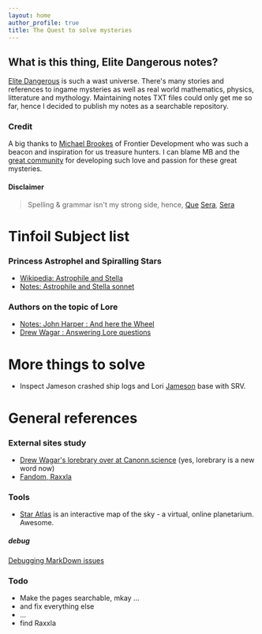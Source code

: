 ```yaml
---
layout: home
author_profile: true
title: The Quest to solve mysteries
---
```


## What is this thing, Elite Dangerous notes?
[Elite Dangerous](https://forums.frontier.co.uk/categories/elite-dangerous/) is such a wast universe. There's many stories and references to ingame mysteries as well as real world mathematics, physics, litterature and mythology. Maintaining notes TXT files could only get me so far, hence I decided to publish my notes as a searchable repository.

### Credit
A big thanks to [Michael Brookes](https://forums.frontier.co.uk/members/michael-brookes.2/) of Frontier Development who was such a beacon and inspiration for us treasure hunters. I can  blame MB and the [great community](https://forums.frontier.co.uk/threads/alien-archeology-and-other-mysteries-thread-10-the-canonn.355713/) for developing such love and passion for these great mysteries.

#### Disclaimer
> Spelling & grammar isn't my strong side, hence, [Que](https://www.youtube.com/watch?v=edelWaQ1bng) [Sera](https://www.youtube.com/watch?v=Vbn7e-KM-NA), [Sera](https://www.youtube.com/watch?v=Wy89v5VaYKE)  

# Tinfoil Subject list
### Princess Astrophel and Spiralling Stars
* [Wikipedia: Astrophile and Stella](https://en.wikipedia.org/wiki/Astrophel_and_Stella)
* [Notes: Astrophile and Stella sonnet](./_notes/Astrophil-sonnet.md)

### Authors on the topic of Lore
* [Notes: John Harper : And here the Wheel](./_notes/John-Harper.md)
* [Drew Wagar : Answering Lore questions](https://forums.frontier.co.uk/threads/lore-questions.459433/)  

# More things to solve
* Inspect Jameson crashed ship logs and Lori [Jameson](./_notes/Jameson.md) base with SRV.  


# General references
### External sites study
* [Drew Wagar's lorebrary over at Canonn.science](https://canonn.science/game-lore/)  (yes, lorebrary is a new word now)
* [Fandom, Raxxla](https://elite-dangerous.fandom.com/wiki/Raxxla)

### Tools
* [Star Atlas]( https://staratlas.com/) is an interactive map of the sky - a virtual, online planetarium. Awesome.  

##### debug
[Debugging MarkDown issues](xdebug)

### Todo
* Make the pages searchable, mkay ...  
* and fix everything else
* ...
* find Raxxla  
